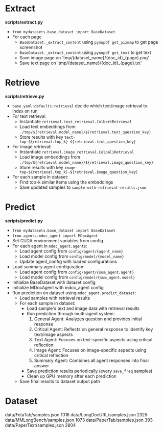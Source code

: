 # Extract
**scripts/extract.py**
- `from mydatasets.base_dataset import BaseDataset`
- For each page
    - `BaseDataset._extract_content` using `pymupdf get_pixmap` to get page screenshot
    - `BaseDataset._extract_content` using `pymupdf get_text` to get text
    - Save image page on 'tmp/{dataset_name}/{doc_id}_{page}.png'
    - Save text page on 'tmp/{dataset_name}/{doc_id}_{page}.txt'

# Retrieve
**scripts/retrieve.py**
- `base.yaml:defaults:retrieval` decide which text/image retrieval to index on run
- For text retrieval:
  - Instantiate `retrieval.text_retrieval.ColbertRetrieval`
  - Load text embeddings from `./tmp/${retrieval.model_name}/${retrieval.text_question_key}`
  - Store results with key `text-top-${retrieval.top_k}-${retrieval.text_question_key}`
- For image retrieval:
  - Instantiate `retrieval.image_retrieval.ColpaliRetrieval`
  - Load image embeddings from `./tmp/${retrieval.model_name}/${retrieval.image_question_key}`
  - Store results with key `image-top-${retrieval.top_k}-${retrieval.image_question_key}`
- For each sample in dataset:
  - Find top-k similar items using the embeddings
  - Save updated samples to `sample-with-retrieval-results.json`

# Predict
**scripts/predict.py**
- `from mydatasets.base_dataset import BaseDataset`
- `from agents.mdoc_agent import MDocAgent`
- Set CUDA environment variables from config
- For each agent in `mdoc_agent.agents`:
  - Load agent config from `config/agent/{agent_name}`
  - Load model config from `config/model/{model_name}`
  - Update agent_config with loaded configurations
- Load summary agent configuration:
  - Load agent config from `config/agent/{sum_agent.agent}`
  - Load model config from `config/model/{sum_agent.model}`
- Initialize BaseDataset with dataset config
- Initialize MDocAgent with mdoc_agent config
- Run prediction on dataset using `mdoc_agent.predict_dataset`:
  - Load samples with retrieval results
  - For each sample in dataset:
    - Load sample's text and image data with retrieval results
    - Run prediction through multi-agent system:
      1. General Agent: Analyzes question and provides initial response
      2. Critical Agent: Reflects on general response to identify key text/image aspects
      3. Text Agent: Focuses on text-specific aspects using critical reflection
      4. Image Agent: Focuses on image-specific aspects using critical reflection
      5. Summary Agent: Combines all agent responses into final answer
    - Save prediction results periodically (every `save_freq` samples)
    - Clean up GPU memory after each prediction
  - Save final results to dataset output path

# Dataset
data/FetaTab/samples.json   1016
data/LongDocURL/samples.json   2325
data/MMLongBench/samples.json   1073
data/PaperTab/samples.json   393
data/PaperText/samples.json   2804